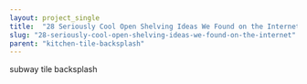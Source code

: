 ```yaml
---
layout: project_single
title:  "28 Seriously Cool Open Shelving Ideas We Found on the Internet"
slug: "28-seriously-cool-open-shelving-ideas-we-found-on-the-internet"
parent: "kitchen-tile-backsplash"
---
```

subway tile backsplash